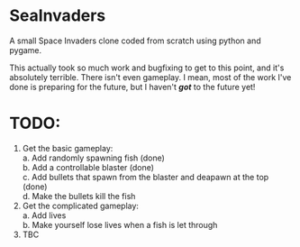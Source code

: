# SeaInvaders
A small Space Invaders clone coded from scratch using python and pygame.

This actually took so much work and bugfixing to get to this point, and it's absolutely terrible. There isn't even gameplay. I mean, most of the work I've done is preparing for the future, but I haven't ***got*** to the future yet!


# TODO:

1. Get the basic gameplay:  
	a. Add randomly spawning fish (done)  
	b. Add a controllable blaster (done)  
	c. Add bullets that spawn from the blaster and deapawn at the top (done)  
	d. Make the bullets kill the fish  
2. Get the complicated gameplay:  
	a. Add lives  
	b. Make yourself lose lives when a fish is let through  
3. TBC  
